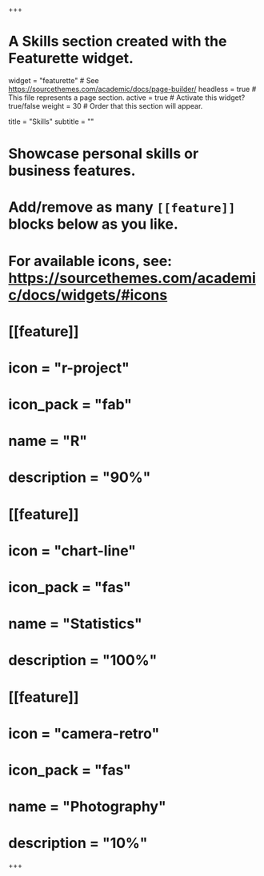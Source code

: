 +++
# A Skills section created with the Featurette widget.
widget = "featurette"  # See https://sourcethemes.com/academic/docs/page-builder/
headless = true  # This file represents a page section.
active = true  # Activate this widget? true/false
weight = 30  # Order that this section will appear.

title = "Skills"
subtitle = ""

# Showcase personal skills or business features.
#  
# Add/remove as many `[[feature]]` blocks below as you like.
# 
# For available icons, see: https://sourcethemes.com/academic/docs/widgets/#icons

# [[feature]]
#   icon = "r-project"
#   icon_pack = "fab"
#   name = "R"
#   description = "90%"
#   
# [[feature]]
#   icon = "chart-line"
#   icon_pack = "fas"
#   name = "Statistics"
#   description = "100%"  
#   
# [[feature]]
#   icon = "camera-retro"
#   icon_pack = "fas"
#   name = "Photography"
#   description = "10%"

+++
